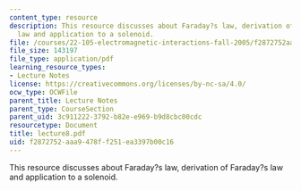 ```yaml
---
content_type: resource
description: This resource discusses about Faraday?s law, derivation of Faraday?s
  law and application to a solenoid.
file: /courses/22-105-electromagnetic-interactions-fall-2005/f2872752aaa9478ff251ea3397b00c16_lecture8.pdf
file_size: 143197
file_type: application/pdf
learning_resource_types:
- Lecture Notes
license: https://creativecommons.org/licenses/by-nc-sa/4.0/
ocw_type: OCWFile
parent_title: Lecture Notes
parent_type: CourseSection
parent_uid: 3c911222-3792-b82e-e969-b9d8cbc00cdc
resourcetype: Document
title: lecture8.pdf
uid: f2872752-aaa9-478f-f251-ea3397b00c16
---
```

This resource discusses about Faraday?s law, derivation of Faraday?s law and application to a solenoid.